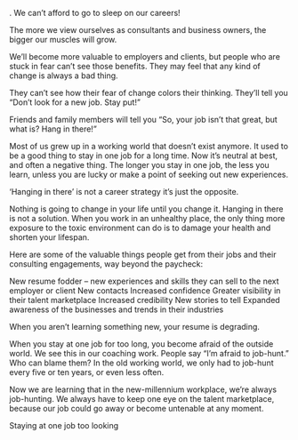



. We can’t afford to go to sleep on our careers!

The more we view ourselves as consultants and business owners, the bigger our muscles will grow.

We’ll become more valuable to employers and clients, but people who are stuck in fear can’t see those benefits. They may feel that any kind of change is always a bad thing.

They can’t see how their fear of change colors their thinking. They’ll tell you “Don’t look for a new job. Stay put!”

Friends and family members will tell you “So, your job isn’t that great, but what is? Hang in there!”

Most of us grew up in a working world that doesn’t exist anymore. It used to be a good thing to stay in one job for a long time. Now it’s neutral at best, and often a negative thing. The longer you stay in one job, the less you learn, unless you are lucky or make a point of seeking out new experiences.


‘Hanging in there’ is not a career strategy it’s just the opposite.



Nothing is going to change in your life until you change it. Hanging in there is not a solution. When you work in an unhealthy place, the only thing more exposure to the toxic environment can do is to damage your health and shorten your lifespan. 

Here are some of the valuable things people get from their jobs and their consulting engagements, way beyond the paycheck:

New resume fodder – new experiences and skills they can sell to the next employer or client
New contacts
Increased confidence
Greater visibility in their talent marketplace
Increased credibility
New stories to tell
Expanded awareness of the businesses and trends in their industries


When you aren’t learning something new, your resume is degrading.

When you stay at one job for too long, you become afraid of the outside world. We see this in our coaching work. People say “I’m afraid to job-hunt.” Who can blame them? In the old working world, we only had to job-hunt every five or ten years, or even less often.

Now we are learning that in the new-millennium workplace, we’re always job-hunting. We always have to keep one eye on the talent marketplace, because our job could go away or become untenable at any moment.


Staying at one job too looking
